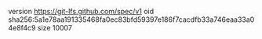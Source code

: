 version https://git-lfs.github.com/spec/v1
oid sha256:5a1e78aa191335468fa0ec83bfd59397e186f7cacdfb33a746eaa33a04e8f4c9
size 10007
